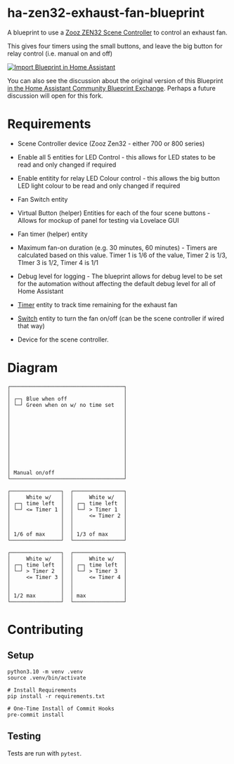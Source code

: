 # ha-zen32-exhaust-fan-blueprint
A blueprint to use a [Zooz ZEN32 Scene Controller](https://www.getzooz.com/zooz-zen32-scene-controller/) to control an exhaust fan.

This gives four timers using the small buttons, and leave the big button for relay control (i.e. manual on and off)

[![Import Blueprint in Home Assistant](https://my.home-assistant.io/badges/blueprint_import.svg)](https://my.home-assistant.io/redirect/blueprint_import/?blueprint_url=https%3A%2F%2Fraw.githubusercontent.com%2Fklovatt%2Fha-zen32-exhaust-fan-4-timers-plus-manual-blueprint%2Fmain%2Fzen32_exhaust_fan.yaml)

You can also see the discussion about the original version of this Blueprint [in the Home Assistant Community Blueprint Exchange](https://community.home-assistant.io/t/zooz-zen32-scene-controller-for-timed-exhaust-fan-control/452275). Perhaps a future discussion will open for this fork.

# Requirements
* Scene Controller device (Zooz Zen32 - either 700 or 800 series)
* Enable all 5 entities for LED Control - this allows for LED states to be read and only changed if required
* Enable entitity for relay LED Colour control - this allows the big button LED light colour to be read and only changed if required
* Fan Switch entity
* Virtual Button (helper) Entities for each of the four scene buttons - Allows for mockup of panel for testing via Lovelace GUI
* Fan timer (helper) entity
* Maximum fan-on duration (e.g. 30 minutes, 60 minutes) - Timers are calculated based on this value. Timer 1 is 1/6 of the value, Timer 2 is 1/3, TImer 3 is 1/2, Timer 4 is 1/1
* Debug level for logging - The blueprint allows for debug level to be set for the automation without affecting the default debug level for all of Home Assistant


* [Timer](https://www.home-assistant.io/integrations/timer/) entity to track time remaining for the exhaust fan 
* [Switch](https://www.home-assistant.io/integrations/switch/) entity to turn the fan on/off (can be the scene controller if wired that way)
* Device for the scene controller.

# Diagram

```
┌────────────────────────────────────┐
│                                    │
│ ┌─┐ Blue when off                  │
│ └─┘ Green when on w/ no time set   │
│                                    │
│                                    │
│                                    │
│                                    │
│                                    │
│                                    │
│                                    │
│                                    │
│                                    │
│                                    │
│ Manual on/off                      │
└────────────────────────────────────┘

┌────────────────┐  ┌────────────────┐
│     White w/   │  │     White w/   │
│ ┌─┐ time left  │  │ ┌─┐ time left  │
│ └─┘ <= Timer 1 │  │ └─┘ > Timer 1  │
│                │  │     <= Timer 2 │
│                │  │                │
│                │  │                │
│ 1/6 of max     │  │ 1/3 of max     │
└────────────────┘  └────────────────┘

┌────────────────┐  ┌────────────────┐
│     White w/   │  │     White w/   │
│ ┌─┐ time left  │  │ ┌─┐ time left  │
│ └─┘ > Timer 2  │  │ └─┘ > Timer 3  │
│     <= Timer 3 │  │     <= Timer 4 │
│                │  │                │
│                │  │                │
│ 1/2 max        │  │ max            │
└────────────────┘  └────────────────┘
```

# Contributing

## Setup

```
python3.10 -m venv .venv
source .venv/bin/activate

# Install Requirements
pip install -r requirements.txt

# One-Time Install of Commit Hooks
pre-commit install
```

## Testing

Tests are run with `pytest`.
